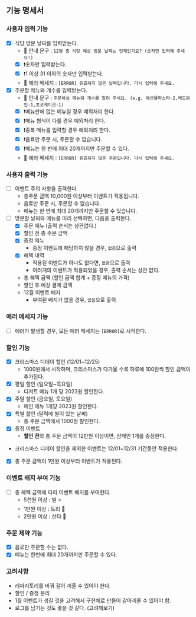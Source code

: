 ## 기능 명세서

### 사용자 입력 기능

- [x] 식당 방문 날짜를 입력받는다.
    - 💁 안내 문구 : `12월 중 식당 예상 방문 날짜는 언제인가요? (숫자만 입력해 주세요!)`
    - [x] ❗️숫자만 입력받는다.
    - [x] ❗️1 이상 31 이하의 숫자만 입력받는다.
    - 💬 에러 메세지 : `[ERROR] 유효하지 않은 날짜입니다. 다시 입력해 주세요.`
- [x] 주문할 메뉴와 개수를 입력받는다.
    - 💁 안내 문구 : `주문하실 메뉴와 개수를 알려 주세요. (e.g. 해산물파스타-2,레드와인-1,초코케이크-1)`
    - [x] ❗️메뉴판에 없는 메뉴일 경우 예외처리 한다.
    - [x] ❗️메뉴 형식이 다를 경우 예외처리 한다.
    - [x] ❗️중복 메뉴를 입력할 경우 예외처리 한다.
    - [x] ❗️음료만 주문 시, 주문할 수 없습니다.
    - [x] ❗️메뉴는 한 번에 최대 20개까지만 주문할 수 있다.
    - 💬 에러 메세지 : `[ERROR] 유효하지 않은 주문입니다. 다시 입력해 주세요.`

### 사용자 출력 기능

- [ ] 이벤트 주의 사항을 출력한다.
    - 총주문 금액 10,000원 이상부터 이벤트가 적용됩니다.
    - 음료만 주문 시, 주문할 수 없습니다.
    - 메뉴는 한 번에 최대 20개까지만 주문할 수 있습니다.
- [ ] 방문할 날짜와 메뉴를 미리 선택하면, 다음을 출력한다.
    - [x] 주문 메뉴 (출력 순서는 상관없다.)
    - [x] 할인 전 총 주문 금액
    - [x] 증정 메뉴
        - 증정 이벤트에 해당하지 않을 경우, `없음`으로 출력
    - [x] 혜택 내역
        - 적용된 이벤트가 하나도 없다면, `없음`으로 출력
        - 여러개의 이벤트가 적용되었을 경우, 출력 순서는 상관 없다.
    - 총 혜택 금액 (할인 금액 합계 + 증정 메뉴의 가격)
    - 할인 후 예상 결제 금액
    - 12월 이벤트 배지
        - 부여된 배지가 없을 경우, `없음`으로 출력

### 에러 메세지 기능

- [ ] 에러가 발생할 경우, 모든 에러 메세지는 `[ERROR]`로 시작한다.

### 할인 기능

- [x] 크리스마스 디데이 할인 (12/01~12/25)
    - 1000원에서 시작하며, 크리스마스가 다가올 수록 하루에 100원씩 할인 금액이 추가된다.
- [x] 평일 할인 (일요일~목요일)
    - 디저트 메뉴 1개 당 2023원 할인한다.
- [x] 주말 할인 (금요일, 토요일)
    - 메인 메뉴 1개당 2023원 할인한다.
- [x] 특별 할인 (달력에 별이 있는 날짜)
    - 총 주문 금액에서 1000원 할인한다.
- [x] 증정 이벤트
    - **할인 전**의 총 주문 금액이 12만원 이상이면, 샴페인 1개를 증정한다.
- 크리스마스 디데이 할인을 제외한 이벤트는 12/01~12/31 기간동안 적용한다.
- [x] 총 주문 금액이 1만원 이상부터 이벤트가 적용된다.

### 이벤트 배지 부여 기능

- [ ] 총 혜택 금액에 따라 이벤트 배지를 부여한다.
    - 5천원 이상 : 별 ⭐️
    - 1만원 이상 : 트리 🎄
    - 2만원 이상 : 산타 🎅

### 주문 제약 기능

- [x] 음료만 주문할 수는 없다.
- [x] 메뉴는 한번에 최대 20개까지만 주문할 수 있다.

### 고려사항

- 레파지토리를 바꿔 갈아 끼울 수 있어야 한다.
- 할인 / 증정 분리
- 1월 이벤트가 생길 것을 고려해서 구현체로 만들어 갈아끼울 수 있어야 함.
- 로그를 남기는 것도 좋을 것 같다. (고려해보기)
